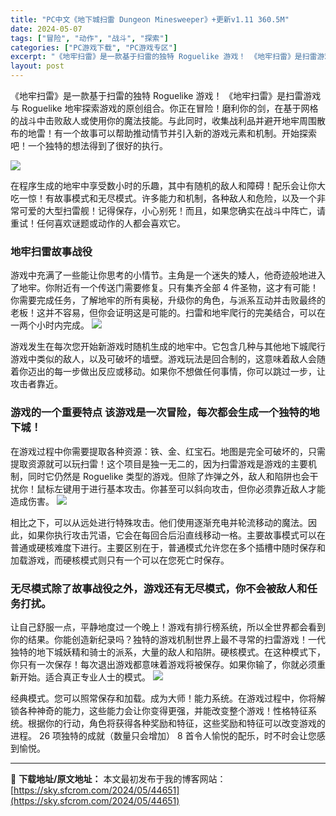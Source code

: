 ```yaml
---
title: "PC中文《地下城扫雷 Dungeon Minesweeper》+更新v1.11 360.5M"
date: 2024-05-07
tags: ["冒险", "动作", "战斗", "探索"]
categories: ["PC游戏下载", "PC游戏专区"]
excerpt: "《地牢扫雷》是一款基于扫雷的独特 Roguelike 游戏！ 《地牢扫雷》是扫雷游戏与 Roguelike 地牢探索游戏的原创组合。你正在冒险！磨利你的剑，在基于网格的战斗中击败敌人或使用你的魔法技能。与此同时，收集战利品并避开地牢周围散布的地雷！有一个故事可以帮助推动情节并引入新的游戏元素和机制。&hellip;"
layout: post
---
```


《地牢扫雷》是一款基于扫雷的独特 Roguelike 游戏！ 《地牢扫雷》是扫雷游戏与 Roguelike 地牢探索游戏的原创组合。你正在冒险！磨利你的剑，在基于网格的战斗中击败敌人或使用你的魔法技能。与此同时，收集战利品并避开地牢周围散布的地雷！有一个故事可以帮助推动情节并引入新的游戏元素和机制。开始探索吧！一个独特的想法得到了很好的执行。

<img src="https://sky.sfcrom.com/wp-content/uploads/2024/05/20240507084802-5499b.jpeg" />

<span>在程序生成的地牢中享受数小时的乐趣，其中有随机的敌人和障碍！配乐会让你大吃一惊！有故事模式和无尽模式。许多能力和机制，各种敌人和危险，以及一个非常可爱的大型扫雷舰！记得保存，小心别死！而且，如果您确实在战斗中阵亡，请重试！任何喜欢谜题或动作的人都会喜欢它。</span>
<h3><span>地牢扫雷故事战役</span></h3>
<span>游戏中充满了一些能让你思考的小情节。主角是一个迷失的矮人，他奇迹般地进入了地牢。你附近有一个传送门需要修复。只有集齐全部 4 件圣物，这才有可能！你需要完成任务，了解地牢的所有奥秘，升级你的角色，与派系互动并击败最终的老板！这并不容易，但你会证明这是可能的。扫雷和地牢爬行的完美结合，可以在一两个小时内完成。</span>

<img src="https://sky.sfcrom.com/wp-content/uploads/2024/05/20240507084806-e65e0.jpeg" />

<span>游戏发生在每次您开始新游戏时随机生成的地牢中。它包含几种与其他地下城爬行游戏中类似的敌人，以及可破坏的墙壁。游戏玩法是回合制的，这意味着敌人会随着你迈出的每一步做出反应或移动。如果你不想做任何事情，你可以跳过一步，让攻击者靠近。</span>
<h3><span>游戏的一个重要特点 该游戏是一次冒险，每次都会生成一个独特的地下城！</span></h3>
<span>在游戏过程中你需要提取各种资源：铁、金、红宝石。地图是完全可破坏的，只需提取资源就可以玩扫雷！这个项目是独一无二的，因为扫雷游戏是游戏的主要机制，同时它仍然是 Roguelike 类型的游戏。但除了炸弹之外，敌人和陷阱也会干扰你！鼠标左键用于进行基本攻击。你甚至可以斜向攻击，但你必须靠近敌人才能造成伤害。</span>

<img src="https://sky.sfcrom.com/wp-content/uploads/2024/05/20240507084809-41bed.jpeg" />

<span>相比之下，可以从远处进行特殊攻击。他们使用逐渐充电并轮流移动的魔法。因此，如果你执行攻击咒语，它会在每回合后沿直线移动一格。主要故事模式可以在普通或硬核难度下进行。主要区别在于，普通模式允许您在多个插槽中随时保存和加载游戏，而硬核模式则只有一个可以在您死亡时保存。</span>
<h3><span>无尽模式除了故事战役之外，游戏还有无尽模式，你不会被敌人和任务打扰。</span></h3>
<span>让自己舒服一点，平静地度过一个晚上！游戏有排行榜系统，所以全世界都会看到你的结果。你能创造新纪录吗？独特的游戏机制世界上最不寻常的扫雷游戏！一代独特的地下城妖精和骑士的派系，大量的敌人和陷阱。硬核模式。在这种模式下，你只有一次保存！每次退出游戏都意味着游戏将被保存。如果你输了，你就必须重新开始。适合真正专业人士的模式。</span>

<img src="https://sky.sfcrom.com/wp-content/uploads/2024/05/20240507084812-22c3a.jpeg" />

<span>经典模式。您可以照常保存和加载。成为大师！能力系统。在游戏过程中，你将解锁各种神奇的能力，这些能力会让你变得更强，并能改变整个游戏！性格特征系统。根据你的行动，角色将获得各种奖励和特征，这些奖励和特征可以改变游戏的进程。</span>
<span>26 项独特的成就（数量只会增加） 8 首令人愉悦的配乐，时不时会让您感到愉悦。</span>

---
📖 **下载地址/原文地址：** 本文最初发布于我的博客网站：[https://sky.sfcrom.com/2024/05/44651](https://sky.sfcrom.com/2024/05/44651)
